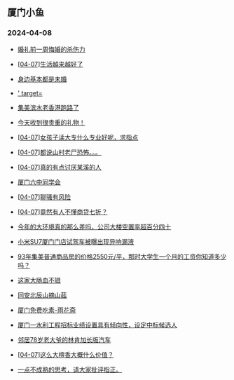 ## 厦门小鱼 
### 2024-04-08

+ [婚礼前一周悔婚的杀伤力](http://bbs.xmfish.com/read-htm-tid-18171771.html)

+ [[04-07]生活越来越好了](http://bbs.xmfish.com/read-htm-tid-18171797.html)

+ [身边基本都是未婚](http://bbs.xmfish.com/read-htm-tid-18171731.html)

+ [' target=](http://bbs.xmfish.com/read-htm-tid-18171844.html)

+ [集美滨水老香港跑路了](http://bbs.xmfish.com/read-htm-tid-18171895.html)

+ [今天收到很贵重的礼物！](http://bbs.xmfish.com/read-htm-tid-18171951.html)

+ [[04-07]女孩子读大专什么专业好呢，求指点](http://bbs.xmfish.com/read-htm-tid-18171818.html)

+ [[04-07]都说山村老尸恐怖。。。](http://bbs.xmfish.com/read-htm-tid-18171794.html)

+ [[04-07]真的有点讨厌某溪的人](http://bbs.xmfish.com/read-htm-tid-18171842.html)

+ [厦门六中同学会](http://bbs.xmfish.com/read-htm-tid-18171748.html)

+ [[04-07]聊骚有风险](http://bbs.xmfish.com/read-htm-tid-18171852.html)

+ [[04-07]竟然有人不懂商贷七折？](http://bbs.xmfish.com/read-htm-tid-18171988.html)

+ [今年的大环境真的那么差吗，公司大楼空置率超百分四十](http://bbs.xmfish.com/read-htm-tid-18172017.html)

+ [小米SU7厦门门店试驾车被曝出现异响漏液](http://bbs.xmfish.com/read-htm-tid-18171887.html)

+ [93年集美普通商品房的价格2550元/平，那时大学生一个月的工资你知道多少吗？](http://bbs.xmfish.com/read-htm-tid-18171945.html)

+ [这家大肠血不错](http://bbs.xmfish.com/read-htm-tid-18171974.html)

+ [同安北辰山摘山菇](http://bbs.xmfish.com/read-htm-tid-18171953.html)

+ [厦门免费吃素-雨花斋](http://bbs.xmfish.com/read-htm-tid-18171901.html)

+ [厦门一水利工程招标业绩设置具有倾向性，设定中标候选人](http://bbs.xmfish.com/read-htm-tid-18171944.html)

+ [邻居78岁老大爷的林肯加长版汽车](http://bbs.xmfish.com/read-htm-tid-18171973.html)

+ [[04-07]这么大檀香大概什么价值？](http://bbs.xmfish.com/read-htm-tid-18171983.html)

+ [一点不成熟的思考，请大家批评指正。](http://bbs.xmfish.com/read-htm-tid-18171937.html)

